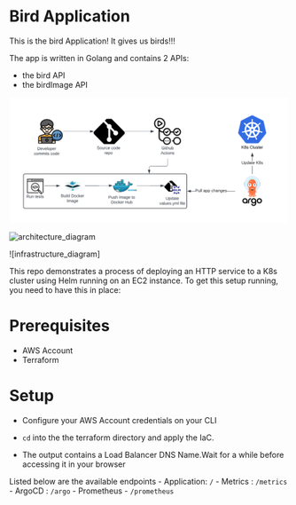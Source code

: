 # Bird Application

This is the bird Application! It gives us birds!!!

The app is written in Golang and contains 2 APIs:
- the bird API
- the birdImage API

![pipeline_diagram](https://github.com/remiljw/lifi-devops/blob/main/ci_cd_pipeline.png?raw=true)

![architecture_diagram](https://github.com/remiljw/lifi-devops/blob/main/bird_application_with_monitoring.png?raw=true)

![infrastructure_diagram]

This repo demonstrates a process of deploying an HTTP service to a K8s cluster using Helm running on an EC2 instance. To get this setup running, you need to have this in place:

# Prerequisites
- AWS Account
- Terraform

# Setup
- Configure your AWS Account credentials on your CLI

- `cd` into the the terraform directory and apply the IaC.

- The output contains a Load Balancer DNS Name.Wait for a while before accessing it in your browser

Listed below are the available endpoints
    - Application: `/`
    - Metrics  : `/metrics`
    - ArgoCD : `/argo`
    - Prometheus - `/prometheus`
